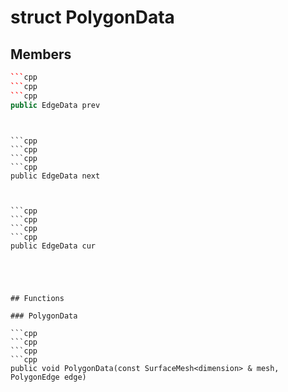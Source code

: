 # struct PolygonData


## Members

```cpp
```cpp
```cpp
```cpp
public EdgeData prev
```
```
```
```

```cpp
```cpp
```cpp
```cpp
public EdgeData next
```
```
```
```

```cpp
```cpp
```cpp
```cpp
public EdgeData cur
```
```
```
```



## Functions

### PolygonData

```cpp
```cpp
```cpp
```cpp
public void PolygonData(const SurfaceMesh<dimension> & mesh, PolygonEdge edge)
```
```
```
```




